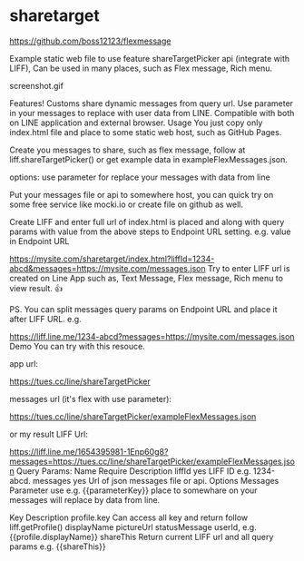 # sharetarget

https://github.com/boss12123/flexmessage

Example static web file to use feature shareTargetPicker api (integrate with LIFF), Can be used in many places, such as Flex message, Rich menu.

screenshot.gif

Features!
Customs share dynamic messages from query url.
Use parameter in your messages to replace with user data from LINE.
Compatible with both on LINE application and external browser.
Usage
You just copy only index.html file and place to some static web host, such as GitHub Pages.

Create you messages to share, such as flex message, follow at liff.shareTargetPicker() or get example data in exampleFlexMessages.json.

options: use parameter for replace your messages with data from line

Put your messages file or api to somewhere host, you can quick try on some free service like mocki.io or create file on github as well.

Create LIFF and enter full url of index.html is placed and along with query params with value from the above steps to Endpoint URL setting. e.g. value in Endpoint URL

https://mysite.com/sharetarget/index.html?liffId=1234-abcd&messages=https://mysite.com/messages.json
Try to enter LIFF url is created on Line App such as, Text Message, Flex message, Rich menu to view result. 👍

PS. You can split messages query params on Endpoint URL and place it after LIFF URL. e.g.

https://liff.line.me/1234-abcd?messages=https://mysite.com/messages.json
Demo
You can try with this resouce.

app url:

https://tues.cc/line/shareTargetPicker

messages url (it's flex with use parameter):

https://tues.cc/line/shareTargetPicker/exampleFlexMessages.json

or my result LIFF Url:

https://liff.line.me/1654395981-1Enp60g8?messages=https://tues.cc/line/shareTargetPicker/exampleFlexMessages.json
Query Params:
Name	Require	Description
liffId	yes	LIFF ID e.g. 1234-abcd.
messages	yes	Url of json messages file or api.
Options
Messages Parameter
use e.g. {{parameterKey}} place to somewhare on your messages will replace by data from line.

Key	Description
profile.key	Can access all key and return follow liff.getProfile() displayName pictureUrl statusMessage userId, e.g. {{profile.displayName}}
shareThis	Return current LIFF url and all query params e.g. {{shareThis}}
